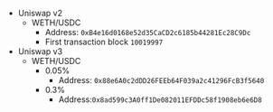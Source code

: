 - Uniswap v2
  - WETH/USDC
    - Address: `0xB4e16d0168e52d35CaCD2c6185b44281Ec28C9Dc`
    - First transaction block `10019997`
- Uniswap v3
  - WETH/USDC
    - 0.05%
      - Address: `0x88e6A0c2dDD26FEEb64F039a2c41296FcB3f5640`
    - 0.3%
      - Address:`0x8ad599c3A0ff1De082011EFDDc58f1908eb6e6D8`